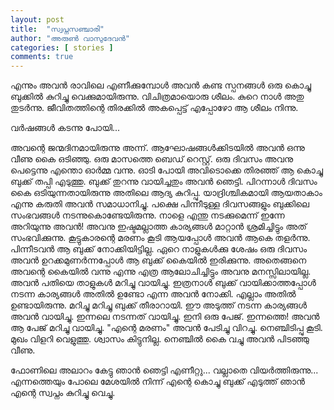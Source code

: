 ```yaml
---
layout: post
title:  "സ്വപ്നസഞ്ചാരി"
author: "അരുൺ വാസുദേവൻ"
categories: [ stories ]
comments: true
---
```

എന്നും അവൻ രാവിലെ എണീക്കുമ്പോൾ അവൻ കണ്ട സ്പനങ്ങൾ ഒരു കൊച്ചു ബുക്കിൽ കുറിച്ചു വെക്കുമായിരുന്നു. വിചിത്രമായൊരു ശീലം. കുറെ നാൾ അതു തുടർന്നു. ജീവിതത്തിന്റെ തിരക്കിൽ അകപ്പെട്ട് എപ്പോഴോ ആ ശീലം നിന്നു.

 വർഷങ്ങൾ കടന്നു പോയി...
 
അവന്റെ ജന്മദിനമായിരുന്നു അന്ന്. ആഘോഷങ്ങൾക്കിടയിൽ അവൻ ഒന്നു വീണു കൈ ഒടിഞ്ഞു. ഒരു മാസത്തെ ബെഡ് റെസ്റ്റ്. ഒരു ദിവസം അവനു പെട്ടെന്നു എന്തൊ ഓർമ്മ വന്നു. ഓടി പോയി അവിടൊക്കെ തിരഞ്ഞ് ആ കൊച്ചു ബുക്ക് തപ്പി എടുത്തു. ബുക്ക് തുറന്നു വായിച്ചതും അവൻ ഞെട്ടി. പിറന്നാൾ ദിവസം കൈ ഒടിയുന്നതായിരുന്നു അതിലെ ആദ്യ കുറിപ്പു. യാദ്രിശ്ചികമായി ആയതാകാം എന്നു കരുതി അവൻ സമാധാനിച്ചു. പക്ഷെ പിന്നീടുള്ള ദിവസങ്ങളും ബുക്കിലെ സംഭവങ്ങൾ നടന്നുകൊണ്ടേയിരുന്നു. നാളെ എന്തു നടക്കുമെന്ന് ഇന്നേ അറിയുന്നു അവൻ! അവനു ഇഷ്ടമല്ലാത്ത കാര്യങ്ങൾ മാറ്റാൻ ശ്രമിച്ചിട്ടും അത് സംഭവിക്കുന്നു. കൂട്ടുകാരന്റെ മരണം കൂടി ആയപ്പോൾ അവൻ ആകെ തളർന്നു. പിന്നീടവൻ ആ ബുക്ക് നോക്കിയിട്ടില്ല. ഏറെ നാളുകൾക്കു ശേഷം ഒരു ദിവസം അവൻ ഉറക്കമുണർന്നപ്പോൾ ആ ബുക്ക് കൈയിൽ ഇരിക്കുന്നു. അതെങ്ങനെ അവന്റെ കൈയിൽ വന്നു എന്നു എത്ര ആലോചിച്ചിട്ടും അവനു മനസ്സിലായില്ല. അവൻ പതിയെ താളുകൾ മറിച്ചു വായിച്ചു. ഇത്രനാൾ ബുക്ക് വായിക്കാത്തപ്പോൾ നടന്ന കാര്യങ്ങൾ അതിൽ ഉണ്ടോ എന്ന അവൻ നോക്കി. എല്ലാം അതിൽ ഉണ്ടായിരുന്നു. മറിച്ചു മറിച്ചു ബുക്ക് തീരാറായി. ഈ അടുത്ത് നടന്ന കാര്യങ്ങൾ അവൻ വായിച്ചു. ഇന്നലെ നടന്നത് വായിച്ചു. ഇനി ഒരു പേജ്. ഇന്നത്തെ! അവൻ ആ പേജ് മറിച്ചു വായിച്ചു. "എന്റെ മരണം" അവൻ പേടിച്ചു വിറച്ചു. നെഞ്ചിടിപ്പു കൂടി. മുഖം വിളറി വെളുത്തു. ശ്വാസം കിട്ടുനില്ല. നെഞ്ചിൽ കൈ വച്ചു അവൻ പിടഞ്ഞു വീണു.

ഫോണിലെ അലാറം കേട്ടു ഞാൻ ഞെട്ടി എണീറ്റു... വല്ലാതെ വിയർത്തിരുന്നു... എന്നത്തെയും പോലെ മേശയിൽ നിന്ന് എന്റെ കൊച്ചു ബുക്ക് എടുത്ത് ഞാൻ എന്റെ സ്വപ്നം കുറിച്ചു വെച്ചു.

